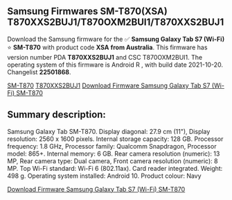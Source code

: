 <h2>Samsung Firmwares SM-T870(XSA) T870XXS2BUJ1/T870OXM2BUI1/T870XXS2BUJ1</h2>
Download the Samsung firmware for the ✅ <strong>Samsung Galaxy Tab S7 (Wi-Fi) </strong> ⭐ <strong>SM-T870</strong> with product code <strong>XSA</strong> <strong> from Australia</strong>. This firmware has version number PDA <strong>T870XXS2BUJ1</strong> and CSC T870OXM2BUI1. The operating system of this firmware is Android R , with build date 2021-10-20. Changelist <strong>22501868</strong>.


[SM-T870](https://samfirm.shop/samsung/model/SM-T870)
[T870XXS2BUJ1](https://samfirm.shop/samsung/pda/T870XXS2BUJ1)
[Download Firmware Samsung Galaxy Tab S7 (Wi-Fi) SM-T870](https://samfirm.shop/samsung/firmware/466909)
<h2>Summary description:</h2>
<p>Samsung Galaxy Tab SM-T870. Display diagonal: 27.9 cm (11"), Display resolution: 2560 x 1600 pixels. Internal storage capacity: 128 GB. Processor frequency: 1.8 GHz, Processor family: Qualcomm Snapdragon, Processor model: 865+. Internal memory: 6 GB. Rear camera resolution (numeric): 13 MP, Rear camera type: Dual camera, Front camera resolution (numeric): 8 MP. Top Wi-Fi standard: Wi-Fi 6 (802.11ax). Card reader integrated. Weight: 498 g. Operating system installed: Android 10. Product colour: Navy</p>


[Download Firmware Samsung Galaxy Tab S7 (Wi-Fi) SM-T870](https://samfirm.shop/samsung/firmware/466909)
